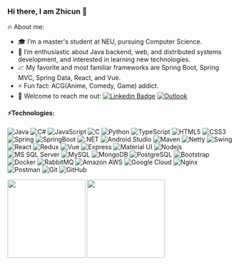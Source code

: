 ### Hi there, I am Zhicun 👋

<!-- **FancleX/FancleX** is a ✨ _special_ ✨ repository because its `README.md` (this file) appears on your GitHub profile. -->

<!-- Here are some ideas to get you started: -->
🔥 About me:
- 🎓 I’m a master's student at NEU, pursuing Computer Science.
- 🔭 I’m enthusiastic about Java backend, web, and distributed systems development, and interested in learning new technologies.
- 📈 My favorite and most familiar frameworks are Spring Boot, Spring MVC, Spring Data, React, and Vue.
- ⚡ Fun fact: ACG(Anime, Comedy, Game) addict.
- 💬 Welcome to reach me out: [![Linkedin Badge](https://img.shields.io/badge/-ZhicunChen-blue?style=flat-square&logo=Linkedin&logoColor=white)](https://www.linkedin.com/in/zhicun-chen-0b0293203/) [![Outlook](https://img.shields.io/badge/-chen.zhicu@northeastern.edu-0078D4?style=flat-square&logo=microsoft-outlook&logoColor=white)](mailto:chen.zhicu@northeastern.edu)

#### ⚡Technologies:
![Java](https://img.shields.io/badge/Java-ED8B00?style=flat&logo=java&logoColor=white)
![C#](https://img.shields.io/badge/C%23-239120?style=flat&logo=c-sharp&logoColor=white)
![JavaScript](https://img.shields.io/badge/-JavaScript-black?style=flat&logo=javascript)
![C](https://img.shields.io/badge/-C-00599C?style=flat&logo=c&logoColor=white)
![Python](https://img.shields.io/badge/-Python-black?style=flat&logo=Python)
![TypeScript](https://img.shields.io/badge/TypeScript-3178C6?logo=typescript&logoColor=fff&style=flat)
![HTML5](https://img.shields.io/badge/-HTML5-E34F26?style=flat&logo=html5&logoColor=white)
![CSS3](https://img.shields.io/badge/-CSS3-1572B6?style=flat&logo=css3&logoColor=white)
![Spring](https://img.shields.io/badge/Spring-6DB33F.svg?style=flat&logo=Spring&logoColor=white)
![SpringBoot](https://img.shields.io/badge/-Spring%20Boot-6DB33F.svg?style=flat&logo=Spring-Boot&logoColor=white)
![.NET](https://img.shields.io/badge/.NET-5C2D91?style=flat&logo=.net&logoColor=white)
![Android Studio](https://img.shields.io/badge/Android-3DDC84?style=flat&logo=android&logoColor=white)
![Maven](https://img.shields.io/badge/-Apache%20Maven-C71A36.svg?style=flat&logo=Apache-Maven&logoColor=white)
![Netty](https://img.shields.io/badge/-Netty-007396?style=flat&logo=netty)
![Swing](https://img.shields.io/badge/-Swing-007396?style=flat&logo=swing)
![React](https://img.shields.io/badge/React-61DAFB?logo=react&logoColor=000&style=flat)
![Redux](https://img.shields.io/badge/Redux-593D88?style=flat&logo=redux&logoColor=white)
![Vue](https://img.shields.io/badge/Vue.js-35495E?style=flat&logo=vue.js&logoColor=4FC08D)
![Express](https://img.shields.io/badge/Express.js-404D59?style=flat)
![Material UI](https://img.shields.io/badge/Material--UI-0081CB?style=flat&logo=material-ui&logoColor=white)
![Nodejs](https://img.shields.io/badge/-Nodejs-black?style=flat&logo=Node.js)
![MS SQL Server](https://img.shields.io/badge/Microsoft_SQL_Server-CC2927?style=flat&logo=microsoft-sql-server&logoColor=white)
![MySQL](https://img.shields.io/badge/MySQL-005C84?style=flat&logo=mysql&logoColor=white)
![MongoDB](https://img.shields.io/badge/-MongoDB-black?style=flat&logo=mongodb)
![PostgreSQL](https://img.shields.io/badge/-PostgreSQL-316192?style=flat&logo=postgresql&logoColor=white)
![Bootstrap](https://img.shields.io/badge/-Bootstrap-563D7C?style=flat&logo=bootstrap)
![Docker](https://img.shields.io/badge/-docker-%230db7ed.svg?style=flat&logo=docker&logoColor=white)
![RabbitMQ](https://img.shields.io/badge/rabbitmq-%23FF6600.svg?&style=flat&logo=rabbitmq&logoColor=white)
![Amazon AWS](https://img.shields.io/badge/Amazon%20AWS-232F3E?style=flat&logo=amazon-aws)
![Google Cloud](https://img.shields.io/badge/Google%20Cloud-black?style=flat&logo=google-cloud)
![Nginx](https://img.shields.io/badge/nginx-%23009639.svg?style=flat&logo=nginx&logoColor=white)
![Postman](https://img.shields.io/badge/Postman-FF6C37?style=flat&logo=postman&logoColor=white)
![Git](https://img.shields.io/badge/-Git-black?style=flat&logo=git)
![GitHub](https://img.shields.io/badge/-GitHub-181717?style=flat&logo=github)

<img align="left" height="175px" src="https://github-readme-stats.vercel.app/api?username=FancleX&count_private=true&line_height=25&show_icons=true&hide_border=true&bg_color=0,ffff99,33ccff,9999ff&title_color=graywhite&icon_color=efb752&text_color=000000" />
<img align="" height="175px" src="https://github-readme-stats.vercel.app/api/top-langs/?username=FancleX&hide_title=false&hide_border=true&layout=compact&bg_color=0,ffff99,33ccff,9999ff&theme=graywhite" />


